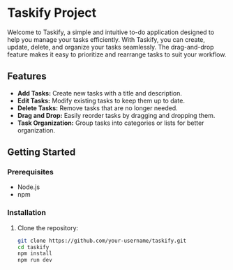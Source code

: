 # Taskify Project

Welcome to Taskify, a simple and intuitive to-do application designed to help you manage your tasks efficiently. With Taskify, you can create, update, delete, and organize your tasks seamlessly. The drag-and-drop feature makes it easy to prioritize and rearrange tasks to suit your workflow.

## Features

- **Add Tasks:** Create new tasks with a title and description.
- **Edit Tasks:** Modify existing tasks to keep them up to date.
- **Delete Tasks:** Remove tasks that are no longer needed.
- **Drag and Drop:** Easily reorder tasks by dragging and dropping them.
- **Task Organization:** Group tasks into categories or lists for better organization.

## Getting Started

### Prerequisites

- Node.js
- npm 

### Installation

1. Clone the repository:

   ```bash
   git clone https://github.com/your-username/taskify.git
   cd taskify
   npm install
   npm run dev
   
